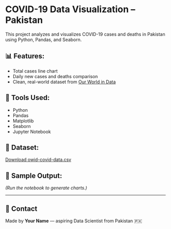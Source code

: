 # COVID-19 Data Visualization – Pakistan

This project analyzes and visualizes COVID-19 cases and deaths in Pakistan using Python, Pandas, and Seaborn.

## 📊 Features:
- Total cases line chart
- Daily new cases and deaths comparison
- Clean, real-world dataset from [Our World in Data](https://github.com/owid/covid-19-data)

## 🧰 Tools Used:
- Python
- Pandas
- Matplotlib
- Seaborn
- Jupyter Notebook

## 📁 Dataset:
[Download owid-covid-data.csv](https://covid.ourworldindata.org/data/owid-covid-data.csv)

## 📌 Sample Output:

_(Run the notebook to generate charts.)_

---

## 🤝 Contact
Made by **Your Name** — aspiring Data Scientist from Pakistan 🇵🇰
